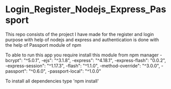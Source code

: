 # Login_Register_Nodejs_Express_Passport
This repo consists of the project I have made for the register and login purpose with help of nodejs and express and authentication is done with the help of Passport module of npm 

To able to run this app you require install this module from npm manager
-bcrypt": "^5.0.1",
-ejs": "^3.1.8",
-express": "^4.18.1",
-express-flash": "0.0.2",
-express-session": "^1.17.3",
-flash": "^1.1.0",
-method-override": "^3.0.0",
-passport": "^0.6.0",
-passport-local": "^1.0.0"

To install all dependencies type
'npm install'
